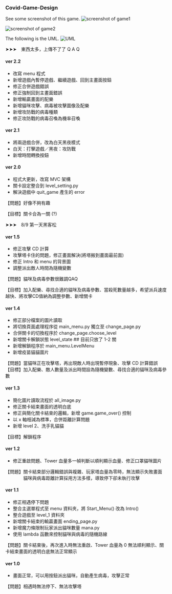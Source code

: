 ### Covid-Game-Design
See some screenshot of this game.
![screenshot of game1](https://github.com/Rou-Yi/Covid-Game-Design/blob/main/01.png?raw=true)

![screenshot of game2](https://github.com/Rou-Yi/Covid-Game-Design/blob/main/02.png?raw=true)

The following is the UML.
![UML](https://github.com/Rou-Yi/Covid-Game-Design/blob/main/UML%20for%202.0.jpg?raw=true)


➤➤➤　東西太多，上傳不了了 Q A Q  

#### ver 2.2
* 改寫 menu 程式
* 新增遊戲內暫停遊戲、繼續遊戲、回到主畫面按鈕
* 修正合併遊戲錯誤
* 修正強制回到主畫面錯誤
* 新增輸贏畫面的配樂
* 新增貓咪攻擊、病毒被攻擊圖像及配樂
* 新增攻防戰的病毒種類
* 修正攻防戰的病毒召喚為機率召喚

#### ver 2.1
* 將兩遊戲合併，改為白天黑夜模式
* 白天：打擊遊戲／黑夜：攻防戰
* 新增時間轉換按鈕

#### ver 2.0
* 程式大更新，改寫 MVC 架構
* 關卡設定整合到 level_setting.py
* 解決遊戲中 quit_game 產生的 error  

【問題】好像不夠有趣  

【目標】關卡合為一關 (?)  
  
  
➤➤➤　8/9 第一天黑客松 
  
#### ver 1.5
* 修正攻擊 CD 計算
* 攻擊塔卡住的問題，修正畫面解決(將塔搬到畫面最前面)
* 修正 Intro 和 menu 的背景圖
* 調整派出敵人時間為隨機變數  

【問題】貓咪及病毒參數很難調QAQ  

【目標】加入配樂、尋找合適的貓咪及病毒參數、當殺死數量越多，希望派兵速度越快、將攻擊CD值納為調整參數、新增關卡  
  
#### ver 1.4 
* 修正部分檔案的圖片讀取
* 將切換頁面處理程序從 main_menu.py 獨立至 change_page.py
* 合併關卡的切換程序於 change_page.choose_level 
* 新增關卡解鎖狀態 level_state  ## 目前只放了 1-2 關
* 新增解鎖程序於 main_menu.LevelMenu
* 新增疫苗貓貓圖片  

【問題】當貓咪正在攻擊塔，再出現敵人時出現暫停現象、攻擊 CD 計算錯誤  
【目標】加入配樂、敵人數量及派出時間設為隨機變數、尋找合適的貓咪及病毒參數  
  
#### ver 1.3 
* 簡化圖片讀取流程於 all_image.py
* 修正關卡結束畫面的透明白底
* 修正與簡化關卡結束的邏輯，新增 game.game_over() 控制
* 以 x 軸相減為標準，合併距離計算問題
* 新增 level 2、洗手乳貓貓  

【目標】解鎖程序
  
#### ver 1.2 
* 修正重啟問題、Tower 血量多一幀判斷以順利顯示血量、修正口罩貓咪圖片  

【問題】關卡結束部分邏輯錯誤與複雜、玩家塔血量為零時，無法顯示失敗畫面  
　　　　貓咪與病毒距離計算採用方法多樣，導致停下卻未執行攻擊  
  
#### ver 1.1 
* 修正相遇停下問題
* 整合主選單程式至 menu 資料夾，將 Start_Menu() 改為 Intro()
* 整合遊戲至 level_1 資料夾
* 新增關卡結束的輸贏畫面 ending_page.py
* 新增魔力條限制玩家派出貓咪數量 mana.py
* 使用 lambda 函數來控制貓咪與病毒的隨機路線  

【問題】關卡結束後，再次進入時無法重啟、Tower 血量為 0 無法順利顯示、關卡結束畫面的透明白底無法正常顯示  
  
#### ver 1.0 
* 畫面正常，可以用按鈕派出貓咪，自動產生病毒，攻擊正常  

【問題】相遇時無法停下、無法攻擊塔  

